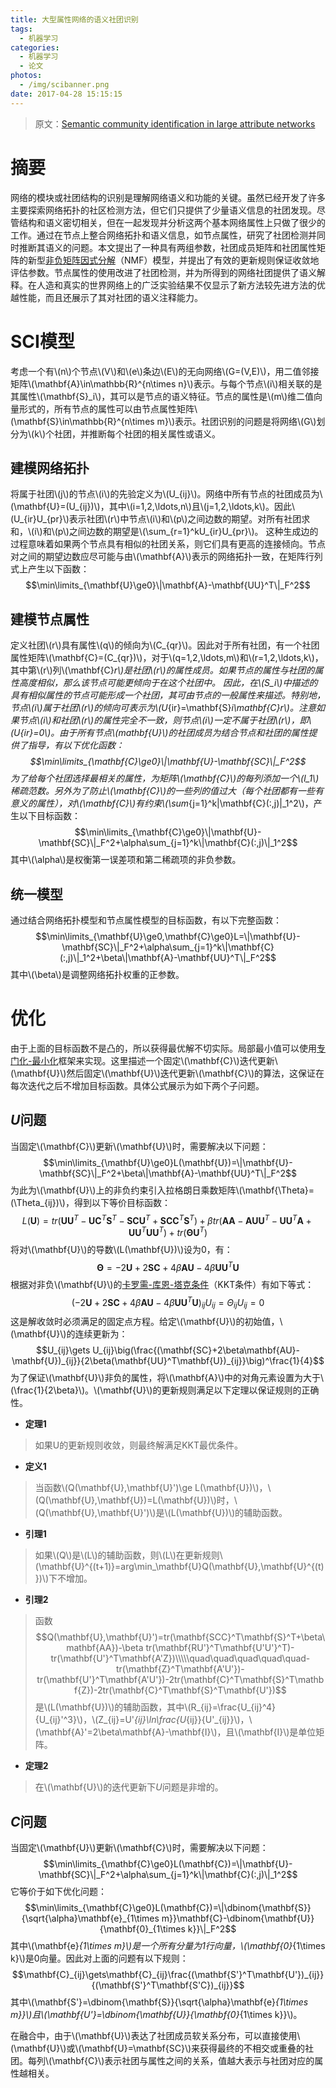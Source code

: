 ```yaml
---
title: 大型属性网络的语义社团识别
tags:
  - 机器学习
categories:
  - 机器学习
  - 论文
photos:
  - /img/scibanner.png
date: 2017-04-28 15:15:15
---
```


> 原文：[Semantic community identification in large attribute networks](http://www.cse.wustl.edu/~zhang/publications/aaai16-attributenetworks.pdf)

# 摘要
网络的模块或社团结构的识别是理解网络语义和功能的关键。虽然已经开发了许多主要探索网络拓扑的社区检测方法，但它们只提供了少量语义信息的社团发现。尽管结构和语义密切相关，但在一起发现并分析这两个基本网络属性上只做了很少的工作。通过在节点上整合网络拓扑和语义信息，如节点属性，研究了社团检测并同时推断其语义的问题。本文提出了一种具有两组参数，社团成员矩阵和社团属性矩阵的新型[非负矩阵因式分解](https://en.wikipedia.org/wiki/Non-negative_matrix_factorization)（NMF）模型，并提出了有效的更新规则保证收敛地评估参数。节点属性的使用改进了社团检测，并为所得到的网络社团提供了语义解释。在人造和真实的世界网络上的广泛实验结果不仅显示了新方法较先进方法的优越性能，而且还展示了其对社团的语义注释能力。

# SCI模型
考虑一个有\\(n\\)个节点\\(V\\)和\\(e\\)条边\\(E\\)的无向网络\\(G=(V,E)\\)，用二值邻接矩阵\\(\mathbf{A}\in\mathbb{R}^{n\times n}\\)表示。与每个节点\\(i\\)相关联的是其属性\\(\mathbf{S}_i\\)，其可以是节点的语义特征。节点的属性是\\(m\\)维二值向量形式的，所有节点的属性可以由节点属性矩阵\\(\mathbf{S}\in\mathbb{R}^{n\times m}\\)表示。社团识别的问题是将网络\\(G\\)划分为\\(k\\)个社团，并推断每个社团的相关属性或语义。

## 建模网络拓扑
将属于社团\\(j\\)的节点\\(i\\)的先验定义为\\(U_{ij}\\)。网络中所有节点的社团成员为\\(\mathbf{U}=(U_{ij})\\)，其中\\(i=1,2,\ldots,n\\)且\\(j=1,2,\ldots,k\\)。因此\\(U_{ir}U_{pr}\\)表示社团\\(r\\)中节点\\(i\\)和\\(p\\)之间边数的期望。对所有社团求和，\\(i\\)和\\(p\\)之间边数的期望是\\(\sum_{r=1}^kU_{ir}U_{pr}\\)。 这种生成边的过程意味着如果两个节点具有相似的社团关系，则它们具有更高的连接倾向。节点对之间的期望边数应尽可能与由\\(\mathbf{A}\\)表示的网络拓扑一致，在矩阵行列式上产生以下函数：
$$\min\limits_{\mathbf{U}\ge0}\|\mathbf{A}-\mathbf{UU}^T\|_F^2$$

## 建模节点属性
定义社团\\(r\\)具有属性\\(q\\)的倾向为\\(C_{qr}\\)。因此对于所有社团，有一个社团属性矩阵\\(\mathbf{C}=(C_{qr})\\)，对于\\(q=1,2,\ldots,m\\)和\\(r=1,2,\ldots,k\\)，其中第\\(r\\)列\\(\mathbf{C}_r\\)是社团\\(r\\)的属性成员。如果节点的属性与社团的属性高度相似，那么该节点可能更倾向于在这个社团中。 因此，在\\(S_i\\)中描述的具有相似属性的节点可能形成一个社团，其可由节点的一般属性来描述。特别地，节点\\(i\\)属于社团\\(r\\)的倾向可表示为\\(U_{ir}=\mathbf{S}_i\mathbf{C}_r\\)。注意如果节点\\(i\\)和社团\\(r\\)的属性完全不一致，则节点\\(i\\)一定不属于社团\\(r\\)，即\\(U_{ir}=0\\)。由于所有节点\\(mathbf{U}\\)的社团成员为结合节点和社团的属性提供了指导，有以下优化函数：
$$\min\limits_{\mathbf{C}\ge0}\|\mathbf{U}-\mathbf{SC}\|_F^2$$
为了给每个社团选择最相关的属性，为矩阵\\(\mathbf{C}\\)的每列添加一个\\(l_1\\)稀疏范数。另外为了防止\\(\mathbf{C}\\)的一些列的值过大（每个社团都有一些有意义的属性），对\\(\mathbf{C}\\)有约束\\(\sum_{j=1}^k\|\mathbf{C}(:,j)\|_1^2\\)，产生以下目标函数：
$$\min\limits_{\mathbf{C}\ge0}\|\mathbf{U}-\mathbf{SC}\|_F^2+\alpha\sum_{j=1}^k\|\mathbf{C}(:,j)\|_1^2$$
其中\\(\alpha\\)是权衡第一误差项和第二稀疏项的非负参数。

## 统一模型
通过结合网络拓扑模型和节点属性模型的目标函数，有以下完整函数：
$$\min\limits_{\mathbf{U}\ge0,\mathbf{C}\ge0}L=\|\mathbf{U}-\mathbf{SC}\|_F^2+\alpha\sum_{j=1}^k\|\mathbf{C}(:,j)\|_1^2+\beta\|\mathbf{A}-\mathbf{UU}^T\|_F^2$$
其中\\(\beta\\)是调整网络拓扑权重的正参数。

# 优化
由于上面的目标函数不是凸的，所以获得最优解不切实际。局部最小值可以使用[专门化-最小化](https://en.wikipedia.org/wiki/MM_algorithm)框架来实现。这里描述一个固定\\(\mathbf{C}\\)迭代更新\\(\mathbf{U}\\)然后固定\\(\mathbf{U}\\)迭代更新\\(\mathbf{C}\\)的算法，这保证在每次迭代之后不增加目标函数。具体公式展示为如下两个子问题。

## *U*问题
当固定\\(\mathbf{C}\\)更新\\(\mathbf{U}\\)时，需要解决以下问题：
$$\min\limits_{\mathbf{U}\ge0}L(\mathbf{U})=\|\mathbf{U}-\mathbf{SC}\|_F^2+\beta\|\mathbf{A}-\mathbf{UU}^T\|_F^2$$
为此为\\(\mathbf{U}\\)上的非负约束引入拉格朗日乘数矩阵\\(\mathbf{\Theta}=(\Theta_{ij})\\)，得到以下等价目标函数：
$$L(\mathbf{U})=tr(\mathbf{UU}^T-\mathbf{UC}^T\mathbf{S}^T-\mathbf{SCU}^T+\mathbf{SCC}^T\mathbf{S}^T)+\beta tr(\mathbf{AA}-\mathbf{AUU}^T-\mathbf{UU}^T\mathbf{A}+\mathbf{UU}^T\mathbf{UU}^T)+tr(\mathbf{\Theta U}^T)$$
将对\\(\mathbf{U}\\)的导数\\(L(\mathbf{U})\\)设为0，有：
$$\mathbf{\Theta}=-2\mathbf{U}+2\mathbf{SC}+4\beta\mathbf{AU}-4\beta\mathbf{UU}^T\mathbf{U}$$
根据对非负\\(\mathbf{U}\\)的[卡罗需-库恩-塔克条件](https://zh.wikipedia.org/wiki/%E5%8D%A1%E7%BE%85%E9%9C%80%EF%BC%8D%E5%BA%AB%E6%81%A9%EF%BC%8D%E5%A1%94%E5%85%8B%E6%A2%9D%E4%BB%B6)（KKT条件）有如下等式：
$$(-2\mathbf{U}+2\mathbf{SC}+4\beta\mathbf{AU}-4\beta\mathbf{UU}^T\mathbf{U})_{ij}U_{ij}=\Theta_{ij}U_{ij}=0$$
这是解收敛时必须满足的固定点方程。给定\\(\mathbf{U}\\)的初始值，\\(\mathbf{U}\\)的连续更新为：
$$U_{ij}\gets U_{ij}\big(\frac{(\mathbf{SC}+2\beta\mathbf{AU}-\mathbf{U})_{ij}}{2\beta(\mathbf{UU}^T\mathbf{U})_{ij}}\big)^\frac{1}{4}$$
为了保证\\(\mathbf{U}\\)非负的属性，将\\(\mathbf{A}\\)中的对角元素设置为大于\\(\frac{1}{2\beta}\\)。\\(\mathbf{U}\\)的更新规则满足以下定理以保证规则的正确性。

+ **定理1**
> 如果U的更新规则收敛，则最终解满足KKT最优条件。

+ **定义1**
> 当函数\\(Q(\mathbf{U},\mathbf{U}')\ge L(\mathbf{U})\\)，\\(Q(\mathbf{U},\mathbf{U})=L(\mathbf{U})\\)时，\\(Q(\mathbf{U},\mathbf{U}')\\)是\\(L(\mathbf{U})\\)的辅助函数。

+ **引理1**
> 如果\\(Q\\)是\\(L\\)的辅助函数，则\\(L\\)在更新规则\\(\mathbf{U}^{(t+1)}=arg\min_\mathbf{U}Q(\mathbf{U},\mathbf{U}^{(t)})\\)下不增加。

+ **引理2**
> 函数
$$Q(\mathbf{U},\mathbf{U}')=tr(\mathbf{SCC}^T\mathbf{S}^T+\beta\mathbf{AA})-\beta tr(\mathbf{RU'}^T\mathbf{U'U'}^T)-tr(\mathbf{U'}^T\mathbf{A'Z})\\\\\quad\quad\quad\quad\quad-tr(\mathbf{Z}^T\mathbf{A'U'})-tr(\mathbf{U'}^T\mathbf{A'U'})-2tr(\mathbf{C}^T\mathbf{S}^T\mathbf{Z})-2tr(\mathbf{C}^T\mathbf{S}^T\mathbf{U'})$$
是\\(L(\mathbf{U})\\)的辅助函数，其中\\(R_{ij}=\frac{U_{ij}^4}{U_{ij}'^3}\\)，\\(Z_{ij}=U'_{ij}\ln\frac{U_{ij}}{U'_{ij}}\\)，\\(\mathbf{A}'=2\beta\mathbf{A}-\mathbf{I}\\)，且\\(\mathbf{I}\\)是单位矩阵。

+ **定理2**
> 在\\(\mathbf{U}\\)的迭代更新下*U*问题是非增的。

## *C*问题
当固定\\(\mathbf{U}\\)更新\\(\mathbf{C}\\)时，需要解决以下问题：
$$\min\limits_{\mathbf{C}\ge0}L(\mathbf{C})=\|\mathbf{U}-\mathbf{SC}\|_F^2+\alpha\sum_{j=1}^k\|\mathbf{C}(:,j)\|_1^2$$
它等价于如下优化问题：
$$\min\limits_{\mathbf{C}\ge0}L(\mathbf{C})=\|\dbinom{\mathbf{S}}{\sqrt{\alpha}\mathbf{e}_{1\times m}}\mathbf{C}-\dbinom{\mathbf{U}}{\mathbf{0}_{1\times k}}\|_F^2$$
其中\\(\mathbf{e}_{1\times m}\\)是一个所有分量为1行向量，\\(\mathbf{0}_{1\times k}\\)是0向量。因此对上面的问题有以下规则：
$$\mathbf{C}_{ij}\gets\mathbf{C}_{ij}\frac{(\mathbf{S'}^T\mathbf{U'})_{ij}}{(\mathbf{S'}^T\mathbf{S'C})_{ij}}$$
其中\\(\mathbf{S'}=\dbinom{\mathbf{S}}{\sqrt{\alpha}\mathbf{e}_{1\times m}}\\)且\\(\mathbf{U'}=\dbinom{\mathbf{U}}{\mathbf{0}_{1\times k}}\\)。

在融合中，由于\\(\mathbf{U}\\)表达了社团成员软关系分布，可以直接使用\\(\mathbf{U}\\)或\\(\mathbf{U}=\mathbf{SC}\\)来获得最终的不相交或重叠的社团。每列\\(\mathbf{C}\\)表示社团与属性之间的关系，值越大表示与社团对应的属性越相关。
